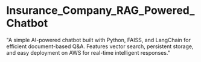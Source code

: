 # Insurance_Company_RAG_Powered_Chatbot
"A simple AI-powered chatbot built with Python, FAISS, and LangChain for efficient document-based Q&amp;A. Features vector search, persistent storage, and easy deployment on AWS for real-time intelligent responses."
